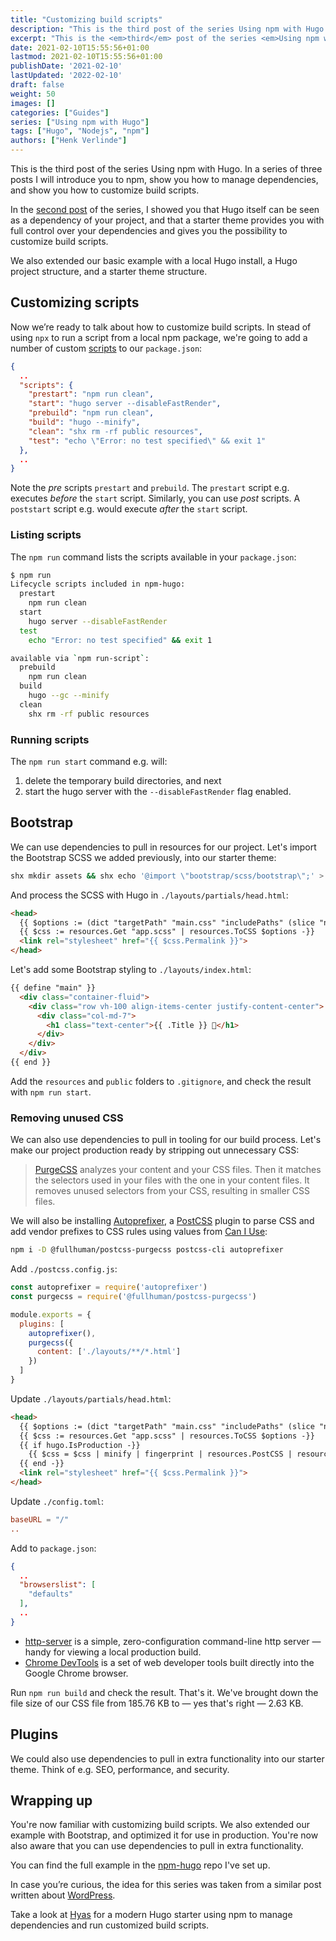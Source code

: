 ```yaml
---
title: "Customizing build scripts"
description: "This is the third post of the series Using npm with Hugo. In a series of three posts I will introduce you to npm, show you how to manage dependencies, and show you how to customize build scripts."
excerpt: "This is the <em>third</em> post of the series <em>Using npm with Hugo</em>. In a series of three posts I will introduce you to npm, show you how to manage dependencies, and show you how to customize build scripts."
date: 2021-02-10T15:55:56+01:00
lastmod: 2021-02-10T15:55:56+01:00
publishDate: '2021-02-10'
lastUpdated: '2022-02-10'
draft: false
weight: 50
images: []
categories: ["Guides"]
series: ["Using npm with Hugo"]
tags: ["Hugo", "Nodejs", "npm"]
authors: ["Henk Verlinde"]
---
```

This is the third post of the series Using npm with Hugo. In a series of three posts I will introduce you to npm, show you how to manage dependencies, and show you how to customize build scripts.

In the [second post](/managing-dependencies) of the series, I showed you that Hugo itself can be seen as a dependency of your project, and that a starter theme provides you with full control over your dependencies and gives you the possibility to customize build scripts.

We also extended our basic example with a local Hugo install, a Hugo project structure, and a starter theme structure.

## Customizing scripts

Now we’re ready to talk about how to customize build scripts. In stead of using `npx` to run a script from a local npm package, we're going to add a number of custom [scripts](https://docs.npmjs.com/cli/v7/using-npm/scripts) to our `package.json`:

```json
{
  ..
  "scripts": {
    "prestart": "npm run clean",
    "start": "hugo server --disableFastRender",
    "prebuild": "npm run clean",
    "build": "hugo --minify",
    "clean": "shx rm -rf public resources",
    "test": "echo \"Error: no test specified\" && exit 1"
  },
  ..
}
```

Note the _pre_ scripts `prestart` and `prebuild`. The `prestart` script e.g. executes _before_ the `start` script. Similarly, you can use _post_ scripts. A `poststart` script e.g. would execute _after_ the `start` script.

### Listing scripts

The `npm run` command lists the scripts available in your `package.json`:

```bash
$ npm run
Lifecycle scripts included in npm-hugo:
  prestart
    npm run clean
  start
    hugo server --disableFastRender
  test
    echo "Error: no test specified" && exit 1

available via `npm run-script`:
  prebuild
    npm run clean
  build
    hugo --gc --minify
  clean
    shx rm -rf public resources
```

### Running scripts

The `npm run start` command e.g. will:

1. delete the temporary build directories, and next
2. start the hugo server with the `--disableFastRender` flag enabled.

## Bootstrap

We can use dependencies to pull in resources for our project. Let's import the Bootstrap SCSS we added previously, into our starter theme:

```bash
shx mkdir assets && shx echo '@import \"bootstrap/scss/bootstrap\";' > ./assets/app.scss
```

And process the SCSS with Hugo in `./layouts/partials/head.html`:

```html
<head>
  {{ $options := (dict "targetPath" "main.css" "includePaths" (slice "node_modules")) -}}
  {{ $css := resources.Get "app.scss" | resources.ToCSS $options -}}
  <link rel="stylesheet" href="{{ $css.Permalink }}">
</head>
```

Let's add some Bootstrap styling to `./layouts/index.html`:

```html
{{ define "main" }}
  <div class="container-fluid">
    <div class="row vh-100 align-items-center justify-content-center">
      <div class="col-md-7">
        <h1 class="text-center">{{ .Title }} 🎉</h1>
      </div>
    </div>
  </div>
{{ end }}
```

Add the `resources` and `public` folders to `.gitignore`, and check the result with `npm run start`.

### Removing unused CSS

We can also use dependencies to pull in tooling for our build process. Let's make our project production ready by stripping out unnecessary CSS:

> [PurgeCSS](https://purgecss.com/) analyzes your content and your CSS files. Then it matches the selectors used in your files with the one in your content files. It removes unused selectors from your CSS, resulting in smaller CSS files.

We will also be installing [Autoprefixer](https://github.com/postcss/autoprefixer), a [PostCSS](https://github.com/postcss/postcss) plugin to parse CSS and add vendor prefixes to CSS rules using values from [Can I Use](https://caniuse.com/):

```bash
npm i -D @fullhuman/postcss-purgecss postcss-cli autoprefixer
```

Add `./postcss.config.js`:

```js
const autoprefixer = require('autoprefixer')
const purgecss = require('@fullhuman/postcss-purgecss')

module.exports = {
  plugins: [
    autoprefixer(),
    purgecss({
      content: ['./layouts/**/*.html']
    })
  ]
}
```

Update `./layouts/partials/head.html`:

```html
<head>
  {{ $options := (dict "targetPath" "main.css" "includePaths" (slice "node_modules")) -}}
  {{ $css := resources.Get "app.scss" | resources.ToCSS $options -}}
  {{ if hugo.IsProduction -}}
    {{ $css = $css | minify | fingerprint | resources.PostCSS | resources.PostProcess -}}
  {{ end -}}
  <link rel="stylesheet" href="{{ $css.Permalink }}">
</head>
```

Update `./config.toml`:

```toml
baseURL = "/"
..
```

Add to `package.json`:

```json
{
  ..
  "browserslist": [
    "defaults"
  ],
  ..
}
```

- [http-server](https://github.com/http-party/http-server) is a simple, zero-configuration command-line http server — handy for viewing a local production build.
- [Chrome DevTools](https://developers.google.com/web/tools/chrome-devtools/) is a set of web developer tools built directly into the Google Chrome browser.

Run `npm run build` and check the result. That's it. We've brought down the file size of our CSS file from 185.76 KB to — yes that's right — 2.63 KB.

## Plugins

We could also use dependencies to pull in extra functionality into our starter theme. Think of e.g. SEO, performance, and security.

## Wrapping up

You're now familiar with customizing build scripts. We also extended our example with Bootstrap, and optimized it for use in production. You're now also aware that you can use dependencies to pull in extra functionality.

You can find the full example in the [npm-hugo](https://github.com/h-enk/npm-hugo) repo I've set up.

In case you’re curious, the idea for this series was taken from a similar post written about [WordPress](https://roots.io/using-composer-with-wordpress/).

Take a look at [Hyas](https://gethyas.com/) for a modern Hugo starter using npm to manage dependencies and run customized build scripts.
